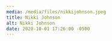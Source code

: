```yaml
---
media: /media/files/nikkijohnson.jpeg
title: Nikki Johnson
alt: Nikki Johnson
date: 2020-10-01 17:26:00 -0500
---
```

